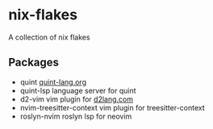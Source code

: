 # nix-flakes
A collection of nix flakes

## Packages

* quint [quint-lang.org](https://quint-lang.org)
* quint-lsp language server for quint
* d2-vim vim plugin for [d2lang.com](https://d2lang.com)
* nvim-treesitter-context vim plugin for treesitter-context
* roslyn-nvim roslyn lsp for neovim
